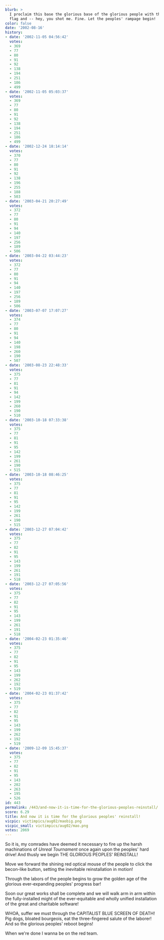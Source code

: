 ```yaml
---
blurb: >
  I proclaim this base the glorious base of the glorious people with the glorious
  flag and -- hey, you shot me. Fine. Let the peoples' rampage begin!
color: false
date: '2002-08-16'
history:
- date: '2002-11-05 04:56:42'
  votes:
  - 369
  - 77
  - 80
  - 91
  - 92
  - 138
  - 194
  - 251
  - 186
  - 499
- date: '2002-11-05 05:03:37'
  votes:
  - 369
  - 77
  - 80
  - 91
  - 92
  - 138
  - 194
  - 251
  - 186
  - 499
- date: '2002-12-24 18:14:14'
  votes:
  - 370
  - 77
  - 80
  - 91
  - 92
  - 138
  - 196
  - 255
  - 188
  - 503
- date: '2003-04-21 20:27:49'
  votes:
  - 372
  - 77
  - 80
  - 91
  - 94
  - 140
  - 197
  - 256
  - 189
  - 506
- date: '2003-04-22 03:44:23'
  votes:
  - 372
  - 77
  - 80
  - 91
  - 94
  - 140
  - 197
  - 256
  - 189
  - 506
- date: '2003-07-07 17:07:27'
  votes:
  - 374
  - 77
  - 80
  - 91
  - 94
  - 140
  - 198
  - 260
  - 190
  - 507
- date: '2003-08-23 22:48:33'
  votes:
  - 375
  - 77
  - 81
  - 91
  - 94
  - 142
  - 199
  - 260
  - 190
  - 510
- date: '2003-10-18 07:33:38'
  votes:
  - 375
  - 77
  - 81
  - 91
  - 95
  - 142
  - 199
  - 261
  - 190
  - 515
- date: '2003-10-18 08:46:25'
  votes:
  - 375
  - 77
  - 81
  - 91
  - 95
  - 142
  - 199
  - 261
  - 190
  - 515
- date: '2003-12-27 07:04:42'
  votes:
  - 375
  - 77
  - 82
  - 91
  - 95
  - 143
  - 199
  - 261
  - 191
  - 518
- date: '2003-12-27 07:05:56'
  votes:
  - 375
  - 77
  - 82
  - 91
  - 95
  - 143
  - 199
  - 261
  - 191
  - 518
- date: '2004-02-23 01:35:46'
  votes:
  - 375
  - 77
  - 82
  - 91
  - 95
  - 143
  - 199
  - 262
  - 192
  - 519
- date: '2004-02-23 01:37:42'
  votes:
  - 375
  - 77
  - 82
  - 91
  - 95
  - 143
  - 199
  - 262
  - 192
  - 519
- date: '2009-12-09 15:45:37'
  votes:
  - 375
  - 77
  - 82
  - 91
  - 95
  - 143
  - 202
  - 263
  - 195
  - 526
id: 443
permalink: /443/and-now-it-is-time-for-the-glorious-peoples-reinstall/
score: 6.29
title: And now it is time for the glorious peoples' reinstall!
vicpic: victimpics/aug02/maobig.png
vicpic_small: victimpics/aug02/mao.png
votes: 2069
---
```


So it is, my comrades have deemed it necessary to fire up the harsh
machinations of *Unreal Tournament* once again upon the peoples' hard
drive! And thusly we begin THE GLORIOUS PEOPLES' REINSTALL!

Move we forward the shining red optical mouse of the people to click the
becon-like button, setting the inevitable reinstallation in motion!

Through the labors of the people begins to grow the golden age of the
glorious ever-expanding peoples' progress bar!

Soon our great works shall be complete and we will walk arm in arm
within the fully-installed might of the ever-equitable and wholly
unified installation of the great and charitable software!

WHOA, suffer we must through the CAPITALIST BLUE SCREEN OF DEATH! Pig
dogs, bloated bourgeois, eat the three-fingered salute of the laborer!
And so the glorious peoples' reboot begins!

When we're done I wanna be on the red team.